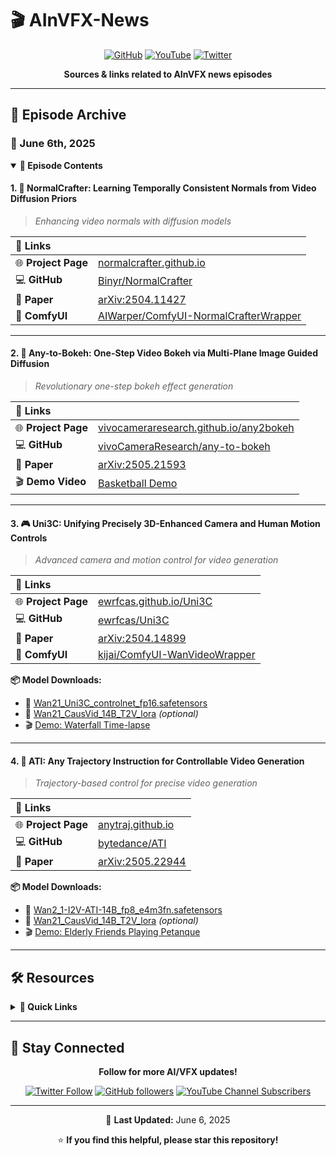 # 🎬 AInVFX-News

<div align="center">
  
  [![GitHub](https://img.shields.io/badge/GitHub-100000?style=for-the-badge&logo=github&logoColor=white)](https://github.com/)
  [![YouTube](https://img.shields.io/badge/YouTube-FF0000?style=for-the-badge&logo=youtube&logoColor=white)](https://youtube.com/)
  [![Twitter](https://img.shields.io/badge/Twitter-1DA1F2?style=for-the-badge&logo=twitter&logoColor=white)](https://twitter.com/)
  
  **Sources & links related to AInVFX news episodes**
  
</div>

---

## 📅 Episode Archive

### 🎥 June 6th, 2025

<details open>
<summary><b>📑 Episode Contents</b></summary>

#### 1. 🎨 **NormalCrafter: Learning Temporally Consistent Normals from Video Diffusion Priors**

> *Enhancing video normals with diffusion models*

| 🔗 **Links** | |
|:---|:---|
| 🌐 **Project Page** | [normalcrafter.github.io](https://normalcrafter.github.io/) |
| 💻 **GitHub** | [Binyr/NormalCrafter](https://github.com/Binyr/NormalCrafter) |
| 📄 **Paper** | [arXiv:2504.11427](https://arxiv.org/abs/2504.11427) |
| 🔧 **ComfyUI** | [AIWarper/ComfyUI-NormalCrafterWrapper](https://github.com/AIWarper/ComfyUI-NormalCrafterWrapper) |

---

#### 2. 📸 **Any-to-Bokeh: One-Step Video Bokeh via Multi-Plane Image Guided Diffusion**

> *Revolutionary one-step bokeh effect generation*

| 🔗 **Links** | |
|:---|:---|
| 🌐 **Project Page** | [vivocameraresearch.github.io/any2bokeh](https://vivocameraresearch.github.io/any2bokeh/) |
| 💻 **GitHub** | [vivoCameraResearch/any-to-bokeh](https://github.com/vivoCameraResearch/any-to-bokeh) |
| 📄 **Paper** | [arXiv:2505.21593](https://arxiv.org/abs/2505.21593) |
| 🎬 **Demo Video** | [Basketball Demo](https://www.pexels.com/video/a-man-playing-a-game-of-basketball-5192157/) |

---

#### 3. 🎮 **Uni3C: Unifying Precisely 3D-Enhanced Camera and Human Motion Controls**

> *Advanced camera and motion control for video generation*

| 🔗 **Links** | |
|:---|:---|
| 🌐 **Project Page** | [ewrfcas.github.io/Uni3C](https://ewrfcas.github.io/Uni3C/) |
| 💻 **GitHub** | [ewrfcas/Uni3C](https://github.com/ewrfcas/Uni3C) |
| 📄 **Paper** | [arXiv:2504.14899](https://arxiv.org/abs/2504.14899) |
| 🔧 **ComfyUI** | [kijai/ComfyUI-WanVideoWrapper](https://github.com/kijai/ComfyUI-WanVideoWrapper) |

**📦 Model Downloads:**
- 🤖 [Wan21_Uni3C_controlnet_fp16.safetensors](https://huggingface.co/Kijai/WanVideo_comfy/blob/main/Wan21_Uni3C_controlnet_fp16.safetensors)
- 🤖 [Wan21_CausVid_14B_T2V_lora](https://huggingface.co/Kijai/WanVideo_comfy/blob/main/Wan21_CausVid_14B_T2V_lora_rank32_v2.safetensors) *(optional)*
- 🎬 [Demo: Waterfall Time-lapse](https://www.pexels.com/photo/time-lapse-photography-of-flowing-waterfall-2406455/)

---

#### 4. 🚀 **ATI: Any Trajectory Instruction for Controllable Video Generation**

> *Trajectory-based control for precise video generation*

| 🔗 **Links** | |
|:---|:---|
| 🌐 **Project Page** | [anytraj.github.io](https://anytraj.github.io/) |
| 💻 **GitHub** | [bytedance/ATI](https://github.com/bytedance/ATI) |
| 📄 **Paper** | [arXiv:2505.22944](https://arxiv.org/abs/2505.22944) |

**📦 Model Downloads:**
- 🤖 [Wan2_1-I2V-ATI-14B_fp8_e4m3fn.safetensors](https://huggingface.co/Kijai/WanVideo_comfy/blob/main/Wan2_1-I2V-ATI-14B_fp8_e4m3fn.safetensors)
- 🤖 [Wan21_CausVid_14B_T2V_lora](https://huggingface.co/Kijai/WanVideo_comfy/blob/main/Wan21_CausVid_14B_T2V_lora_rank32_v2.safetensors) *(optional)*
- 🎬 [Demo: Elderly Friends Playing Petanque](https://www.freepik.com/free-photo/elderly-friends-playing-petanque_27642756.htm)

</details>

---

## 🛠️ Resources

<details>
<summary><b>🎯 Quick Links</b></summary>

### 📚 Documentation
- [ComfyUI Documentation](https://github.com/comfyanonymous/ComfyUI)
- [Hugging Face Models](https://huggingface.co/models)

### 🎨 Media Resources
- [Pexels - Free Stock Videos](https://www.pexels.com/videos/)
- [Freepik - Free Resources](https://www.freepik.com/)

</details>

---

## 📢 Stay Connected

<div align="center">
  
  **Follow for more AI/VFX updates!**
  
  [![Twitter Follow](https://img.shields.io/twitter/follow/yourusername?style=social)](https://twitter.com/yourusername)
  [![GitHub followers](https://img.shields.io/github/followers/yourusername?style=social)](https://github.com/yourusername)
  [![YouTube Channel Subscribers](https://img.shields.io/youtube/channel/subscribers/yourchannelid?style=social)](https://youtube.com/c/yourchannel)
  
</div>

---

<div align="center">
  
  📅 **Last Updated:** June 6, 2025
  
  ⭐ **If you find this helpful, please star this repository!**
  
</div>
